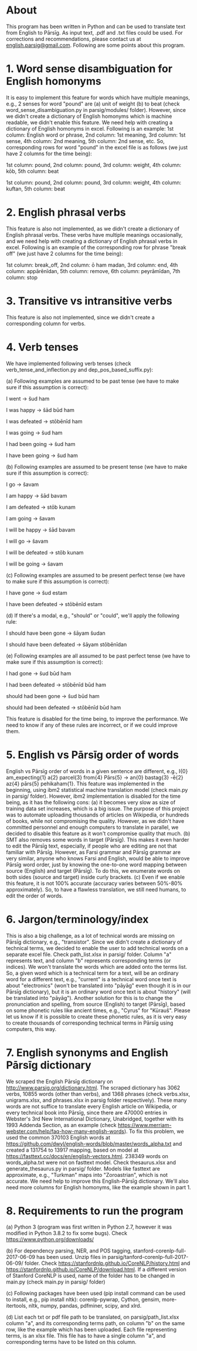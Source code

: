 # About
This program has been written in Python and can be used to translate text from English to Pārsīg. As input text, .pdf and .txt files could be used. For corrections and recommendations, please contact us at english.parsig@gmail.com. Following are some points about this program. 

# 1. Word sense disambiguation for English homonyms
It is easy to implement this feature for words which have multiple meanings, e.g., 2 senses for word "pound" are (a) unit of weight (b) to beat (check word_sense_disambiguation.py in parsig/modules/ folder). However, since we didn't create a dictionary of English homonyms which is machine readable, we didn't enable this feature. We need help with creating a dictionary of English homonyms in excel. Following is an example: 1st column: English word or phrase, 2nd column: 1st meaning, 3rd column: 1st sense, 4th column: 2nd meaning, 5th column: 2nd sense, etc. So, corresponding rows for word "pound" in the excel file is as follows (we just have 2 columns for the time being):

1st column: pound, 2nd column: pound, 3rd column: weight, 4th column: kōb, 5th column: beat

1st column: pound, 2nd column: pound, 3rd column: weight, 4th column: kuftan, 5th column: beat

# 2. English phrasal verbs
This feature is also not implemented, as we didn't create a dictionary of English phrasal verbs. These verbs have multiple meanings occasionally, and we need help with creating a dictionary of English phrasal verbs in excel. 
Following is an example of the corresponding row for phrase "break off" (we just have 2 columns for the time being):

1st column: break_off, 2nd column: ō ham madan, 3rd column: end, 4th column: appārēnīdan, 5th column: remove, 6th column: peyrāmīdan, 7th column: stop

# 3. Transitive vs intransitive verbs 
This feature is also not implemented, since we didn't create a corresponding column for verbs.

# 4. Verb tenses
We have implemented following verb tenses (check verb_tense_and_inflection.py and dep_pos_based_suffix.py):

(a) Following examples are assumed to be past tense (we have to make sure if this assumption is correct):

I went -> šud ham

I was happy -> šād būd ham

I was defeated -> stōbēnīd ham

I was going -> šud ham

I had been going -> šud ham

I have been going -> šud ham

(b) Following examples are assumed to be present tense (we have to make sure if this assumption is correct):

I go -> šavam

I am happy -> šād bavam

I am defeated -> stōb kunam

I am going -> šavam

I will be happy -> šād bavam

I will go -> šavam

I will be defeated -> stōb kunam

I will be going -> šavam

(c) Following examples are assumed to be present perfect tense (we have to make sure if this assumption is correct):

I have gone -> šud estam

I have been defeated -> stōbēnīd estam

(d) If there's a modal, e.g., "should" or "could", we'll apply the following rule:

I should have been gone -> šāyam šudan

I should have been defeated -> šāyam stōbēnīdan

(e) Following examples are all assumed to be past perfect tense (we have to make sure if this assumption is correct):

I had gone -> šud būd ham

I had been defeated -> stōbēnīd būd ham

should had been gone -> šud būd ham

should had been defeated -> stōbēnīd būd ham

This feature is disabled for the time being, to improve the performance. We need to know if any of these rules are incorrect, or if we could improve them.

# 5. English vs Pārsīg order of words
English vs Pārsīg order of words in a given sentence are different, e.g.,  I{0} am_expecting{1} a{2} parcel{3} from{4} Pārs{5} -> an{0} bastag{3} -ē{2} az{4} pārs{5} pehikaham{1}. This feature was implemented in the beginning, using ibm2 statistical machine translation model (check main.py in parsig/ folder). However, ibm2 implementation is disabled for the time being, as it has the following cons: (a) it becomes very slow as size of training data set increases, which is a big issue. The purpose of this project was to automate uploading thousands of articles on Wikipedia, or hundreds of books, while not compromising the quality. However, as we didn't have committed personnel and enough computers to translate in parallel, we decided to disable this feature as it won't compromise quality that much. (b) SMT also removes some words in target (Pārsīg). This makes it even harder to edit the Pārsīg text, especially, if people who are editing are not that familiar with Pārsīg. However, as Farsi grammar and Pārsīg grammar are very similar, anyone who knows Farsi and English, would be able to improve Pārsīg word order, just by knowing the one-to-one word mapping between source (English) and target (Pārsīg). To do this, we enumerate words on both sides (source and target) inside curly brackets. (c) Even if we enable this feature, it is not 100% accurate (accuracy varies between 50%-80% approximately). So, to have a flawless translation, we still need humans, to edit the order of words. 

# 6. Jargon/terminology/index
This is also a big challenge, as a lot of technical words are missing on Pārsīg dictionary, e.g., "transistor". Since we didn't create a dictionary of technical terms, we decided to enable the user to add technical words on a separate excel file. Check path_list.xlsx in parsig/ folder. Column "a" represents text, and column "b" represents corresponding terms (or indices). We won't translate the words which are added onto the terms list. So, a given word which is a technical term for a text, will be an ordinary word for a different text, e.g., "current" is a technical word once text is about "electronics" (won't be translated into "pāyāg" even though it is in our Pārsīg dictionary), but it is an ordinary word once text is about "history" (will be translated into "pāyāg"). Another solution for this is to change the pronunciation and spelling, from source (English) to target (Pārsīg), based on some phonetic rules like ancient times, e.g., "Cyrus" for "Kūrauš". Please let us know if it is possible to create these phonetic rules, as it is very easy to create thousands of corresponding technical terms in Pārsīg using computers, this way.

# 7. English synonyms and English Pārsīg dictionary
We scraped the English Pārsīg dictionary on http://www.parsig.org/dictionary.html. The scraped dictionary has 3062 verbs, 10855 words (other than verbs), and 1368 phrases (check verbs.xlsx, unigrams.xlsx, and phrases.xlsx in parsig folder respectively). These many words are not suffice to translate every English article on Wikipedia, or every technical book into Pārsīg, since there are 470000 entries in Webster's 3rd New International Dictionary, Unabridged, together with its 1993 Addenda Section, as an example (check https://www.merriam-webster.com/help/faq-how-many-english-words). To fix this problem, we used the common 370103 English words at https://github.com/dwyl/english-words/blob/master/words_alpha.txt and created a 131754 to 13917 mapping, based on model at https://fasttext.cc/docs/en/english-vectors.html. 238349 words on words_alpha.txt were not on fasttext model. Check thesaurus.xlsx and generate_thesaurus.py in parsig/ folder. Models like fasttext are approximate, e.g., "Turkman" maps into "Zoroastrian", which is not accurate. We need help to improve this English-Pārsīg dictionary. We'll also need more columns for English homonyms, like the example shown in part 1.

# 8. Requirements to run the program
(a) Python 3 (program was first written in Python 2.7, however it was modified in Python 3.8.2 to fix some bugs). Check https://www.python.org/downloads/

(b) For dependency parsing, NER, and POS tagging, stanford-corenlp-full-2017-06-09 has been used. Unzip files in parsig/tanford-corenlp-full-2017-06-09/ folder. Check https://stanfordnlp.github.io/CoreNLP/history.html and https://stanfordnlp.github.io/CoreNLP/download.html. If a different version of Stanford CoreNLP is used, name of the folder has to be changed in main.py (check main.py in parsig/ folder)

(c) Following packages have been used (pip install <name> command can be used to install, e.g., pip install nltk): corenlp-pywrap, Cython, gensim, more-itertools, nltk, numpy, pandas, pdfminer, scipy, and xlrd.
  
(d) List each txt or pdf file path to be translated, on parsig/path_list.xlsx column "a", and its corresponding terms path, on column "b" on the same row, like the example which has been uploaded. Each file representing terms, is an xlsx file. This file has to have a single column "a", and corresponding terms have to be listed on this column.
